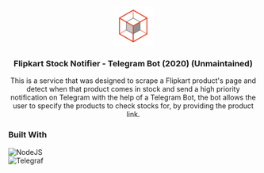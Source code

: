 <br />
<div align="center">
  <a href="https://github.com/othneildrew/Best-README-Template">
    <img src="https://raw.githubusercontent.com/telegraf/telegraf/HEAD/docs/assets/logo.svg" alt="Logo" width="80" height="80">
  </a>

  <h3 align="center">Flipkart Stock Notifier - Telegram Bot (2020) (Unmaintained)</h3>

  <p align="center">
This is a service that was designed to scrape a Flipkart product's page and detect when that product comes in stock and send a high priority notification on Telegram with the help of a Telegram Bot, the bot allows the user to specify the products to check stocks for, by providing the product link.
</div>


### Built With

![NodeJS](https://img.shields.io/badge/Node.JS-green?style=for-the-badge&logo=Node.js&logoColor=white) <br>
![Telegraf](https://img.shields.io/badge/Telegraf&nbsp;(npm)-red?style=for-the-badge&logo=Node.js&logoColor=white)
